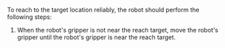 To reach to the target location reliably, the robot should perform the following steps:

1. When the robot's gripper is not near the reach target, move the robot's gripper until the robot's gripper is near the reach target.